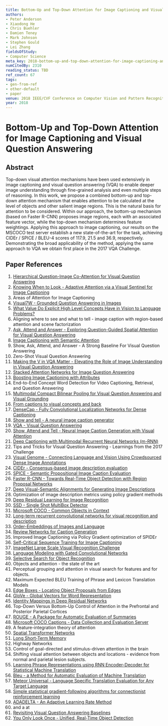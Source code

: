 ```yaml
---
title: Bottom-Up and Top-Down Attention for Image Captioning and Visual Question Answering
authors:
- Peter Anderson
- Xiaodong He
- Chris Buehler
- Damien Teney
- Mark Johnson
- Stephen Gould
- Lei Zhang
fieldsOfStudy:
- Computer Science
meta_key: 2018-bottom-up-and-top-down-attention-for-image-captioning-and-visual-question-answering
numCitedBy: 2310
reading_status: TBD
ref_count: 67
tags:
- gen-from-ref
- other-default
- paper
venue: 2018 IEEE/CVF Conference on Computer Vision and Pattern Recognition
year: 2018
---
```


# Bottom-Up and Top-Down Attention for Image Captioning and Visual Question Answering

## Abstract

Top-down visual attention mechanisms have been used extensively in image captioning and visual question answering (VQA) to enable deeper image understanding through fine-grained analysis and even multiple steps of reasoning. In this work, we propose a combined bottom-up and top-down attention mechanism that enables attention to be calculated at the level of objects and other salient image regions. This is the natural basis for attention to be considered. Within our approach, the bottom-up mechanism (based on Faster R-CNN) proposes image regions, each with an associated feature vector, while the top-down mechanism determines feature weightings. Applying this approach to image captioning, our results on the MSCOCO test server establish a new state-of-the-art for the task, achieving CIDEr / SPICE / BLEU-4 scores of 117.9, 21.5 and 36.9, respectively. Demonstrating the broad applicability of the method, applying the same approach to VQA we obtain first place in the 2017 VQA Challenge.

## Paper References

1. [Hierarchical Question-Image Co-Attention for Visual Question Answering](2016-hierarchical-question-image-co-attention-for-visual-question-answering)
2. [Knowing When to Look - Adaptive Attention via a Visual Sentinel for Image Captioning](2017-knowing-when-to-look-adaptive-attention-via-a-visual-sentinel-for-image-captioning)
3. Areas of Attention for Image Captioning
4. [Visual7W - Grounded Question Answering in Images](2016-visual7w-grounded-question-answering-in-images)
5. [What Value Do Explicit High Level Concepts Have in Vision to Language Problems?](2016-what-value-do-explicit-high-level-concepts-have-in-vision-to-language-problems)
6. Aligning where to see and what to tell - image caption with region-based attention and scene factorization
7. [Ask, Attend and Answer - Exploring Question-Guided Spatial Attention for Visual Question Answering](2016-ask-attend-and-answer-exploring-question-guided-spatial-attention-for-visual-question-answering)
8. [Image Captioning with Semantic Attention](2016-image-captioning-with-semantic-attention)
9. Show, Ask, Attend, and Answer - A Strong Baseline For Visual Question Answering
10. Zero-Shot Visual Question Answering
11. [Making the V in VQA Matter - Elevating the Role of Image Understanding in Visual Question Answering](2017-making-the-v-in-vqa-matter-elevating-the-role-of-image-understanding-in-visual-question-answering)
12. [Stacked Attention Networks for Image Question Answering](2016-stacked-attention-networks-for-image-question-answering)
13. [Boosting Image Captioning with Attributes](2017-boosting-image-captioning-with-attributes)
14. End-to-End Concept Word Detection for Video Captioning, Retrieval, and Question Answering
15. [Multimodal Compact Bilinear Pooling for Visual Question Answering and Visual Grounding](2016-multimodal-compact-bilinear-pooling-for-visual-question-answering-and-visual-grounding)
16. [From captions to visual concepts and back](2015-from-captions-to-visual-concepts-and-back)
17. [DenseCap - Fully Convolutional Localization Networks for Dense Captioning](2016-densecap-fully-convolutional-localization-networks-for-dense-captioning)
18. [Show and tell - A neural image caption generator](2015-show-and-tell-a-neural-image-caption-generator)
19. [VQA - Visual Question Answering](2015-vqa-visual-question-answering)
20. [Show, Attend and Tell - Neural Image Caption Generation with Visual Attention](2015-show-attend-and-tell-neural-image-caption-generation-with-visual-attention)
21. [Deep Captioning with Multimodal Recurrent Neural Networks (m-RNN)](2015-deep-captioning-with-multimodal-recurrent-neural-networks-m-rnn)
22. Tips and Tricks for Visual Question Answering - Learnings from the 2017 Challenge
23. [Visual Genome - Connecting Language and Vision Using Crowdsourced Dense Image Annotations](2016-visual-genome-connecting-language-and-vision-using-crowdsourced-dense-image-annotations)
24. [CIDEr - Consensus-based image description evaluation](2015-cider-consensus-based-image-description-evaluation)
25. [SPICE - Semantic Propositional Image Caption Evaluation](2016-spice-semantic-propositional-image-caption-evaluation)
26. [Faster R-CNN - Towards Real-Time Object Detection with Region Proposal Networks](2015-faster-r-cnn-towards-real-time-object-detection-with-region-proposal-networks)
27. [Deep Visual-Semantic Alignments for Generating Image Descriptions](2017-deep-visual-semantic-alignments-for-generating-image-descriptions)
28. Optimization of image description metrics using policy gradient methods
29. [Deep Residual Learning for Image Recognition](2016-deep-residual-learning-for-image-recognition)
30. [SSD - Single Shot MultiBox Detector](2016-ssd-single-shot-multibox-detector)
31. [Microsoft COCO - Common Objects in Context](2014-microsoft-coco-common-objects-in-context)
32. [Long-term recurrent convolutional networks for visual recognition and description](2015-long-term-recurrent-convolutional-networks-for-visual-recognition-and-description)
33. [Order-Embeddings of Images and Language](2016-order-embeddings-of-images-and-language)
34. [Review Networks for Caption Generation](2016-review-networks-for-caption-generation)
35. Improved Image Captioning via Policy Gradient optimization of SPIDEr
36. [Self-Critical Sequence Training for Image Captioning](2017-self-critical-sequence-training-for-image-captioning)
37. [ImageNet Large Scale Visual Recognition Challenge](2015-imagenet-large-scale-visual-recognition-challenge)
38. [Language Modeling with Gated Convolutional Networks](2017-language-modeling-with-gated-convolutional-networks)
39. [Selective Search for Object Recognition](2013-selective-search-for-object-recognition)
40. Objects and attention - the state of the art
41. Perceptual grouping and attention in visual search for features and for objects.
42. Maximum Expected BLEU Training of Phrase and Lexicon Translation Models
43. [Edge Boxes - Locating Object Proposals from Edges](2014-edge-boxes-locating-object-proposals-from-edges)
44. [GloVe - Global Vectors for Word Representation](2014-glove-global-vectors-for-word-representation)
45. [Identity Mappings in Deep Residual Networks](2016-identity-mappings-in-deep-residual-networks)
46. Top-Down Versus Bottom-Up Control of Attention in the Prefrontal and Posterior Parietal Cortices
47. [ROUGE - A Package for Automatic Evaluation of Summaries](2004-rouge-a-package-for-automatic-evaluation-of-summaries)
48. [Microsoft COCO Captions - Data Collection and Evaluation Server](2015-microsoft-coco-captions-data-collection-and-evaluation-server)
49. A feature-integration theory of attention
50. [Spatial Transformer Networks](2015-spatial-transformer-networks)
51. [Long Short-Term Memory](1997-long-short-term-memory)
52. Highway Networks
53. Control of goal-directed and stimulus-driven attention in the brain
54. Shifting visual attention between objects and locations - evidence from normal and parietal lesion subjects.
55. [Learning Phrase Representations using RNN Encoder-Decoder for Statistical Machine Translation](2014-learning-phrase-representations-using-rnn-encoder-decoder-for-statistical-machine-translation)
56. [Bleu - a Method for Automatic Evaluation of Machine Translation](2002-bleu-a-method-for-automatic-evaluation-of-machine-translation)
57. [Meteor Universal - Language Specific Translation Evaluation for Any Target Language](2014-meteor-universal-language-specific-translation-evaluation-for-any-target-language)
58. [Simple statistical gradient-following algorithms for connectionist reinforcement learning](2004-simple-statistical-gradient-following-algorithms-for-connectionist-reinforcement-learning)
59. [ADADELTA - An Adaptive Learning Rate Method](2012-adadelta-an-adaptive-learning-rate-method)
60. and a at
61. [Revisiting Visual Question Answering Baselines](2016-revisiting-visual-question-answering-baselines)
62. [You Only Look Once - Unified, Real-Time Object Detection](2016-you-only-look-once-unified-real-time-object-detection)
